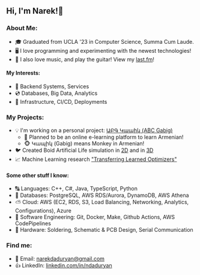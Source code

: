 ## Hi, I'm Narek!👋  
  
### About Me:    
- 🎓 Graduated from UCLA '23 in Computer Science, Summa Cum Laude.  
- 🖥️ I love programming and experimenting with the newest technologies!  
- 🎸 I also love music, and play the guitar! View my [last.fm](https://last.fm/user/dadur604)! 
  
#### My Interests:  
- 🔰 Backend Systems, Services 
- 💿 Databases, Big Data, Analytics  
- 🔨 Infrastructure, CI/CD, Deployments  
  
### My Projects:    
- 💡 I'm working on a personal project: [ԱԲԳ Կապիկ (ABC Gabig)](https://abcgabig.com)  
  - 🏫 Planned to be an online e-learning platform to learn Armenian!
  - 🐵 Կապիկ (Gabig) means Monkey in Armenian!
- 🐦 Created Boid Artificial Life simulation in [2D](https://github.com/dadur604/boids) and in [3D](https://github.com/dadur604/boids-3d)
- 📈 Machine Learning research ["Transferring Learned Optimizers"](https://github.com/dadur604/learning-to-optimize/blob/master/Transferring%20Learned%20Optimizers.pdf)

#### Some other stuff I know:  
- 🔠 Languages: C++, C#, Java, TypeScript, Python
- 💾 Databases: PostgreSQL, AWS RDS/Aurora, DynamoDB, AWS Athena
- ⛅ Cloud: AWS (EC2, RDS, S3, Load Balancing, Networking, Analytics, Configurations), Azure
- 🔧 Software Engineering: Git, Docker, Make, Github Actions, AWS CodePipelines
- 🧰 Hardware: Soldering, Schematic & PCB Design, Serial Communication

  
### Find me:
- 📧 Email: narekdaduryan@gmail.com  
- 👍 LinkedIn: [linkedin.com/in/ndaduryan](https://linkedin.com/in/ndaduryan)


